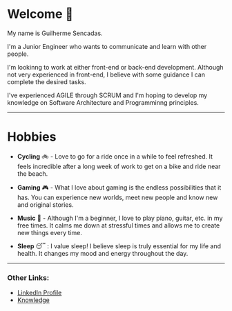 # Welcome :wave:

My name is Guilherme Sencadas.

I'm a Junior Engineer who wants to communicate and learn with other people.

I'm lookinng to work at either front-end or back-end development. Although not very experienced in front-end, I believe with some guidance I can complete the desired tasks.

I've experienced AGILE through SCRUM and I'm hoping to develop my knowledge on Software Architecture and Programminng principles.

---

# Hobbies

* **Cycling** :bike: - Love to go for a ride once in a while to feel refreshed. It feels incredible after a long week of work to get on a bike and ride near the beach.
  
* **Gaming** :video_game: - What I love about gaming is the endless possibilities that it has. You can experience new worlds, meet new people and know new and original stories.

* **Music** :musical_keyboard: - Although I'm a beginner, I love to play piano, guitar, etc. in my free times. It calms me down at stressful times and allows me to create new things every time.

* **Sleep** :sleeping: : I value sleep! I believe sleep is truly essential for my life and health. It changes my mood and energy throughout the day.

--- 

### Other Links:

- [LinkedIn Profile](https://www.linkedin.com/in/guilherme-sencadas-536aa3251/)
- [Knowledge](https://github.com/GuilhermeSencadas/GuilhermeSencadas/blob/main/Knowledge.md)
